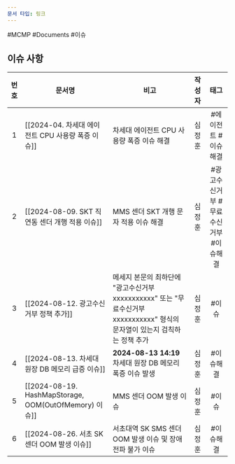```yaml
---
문서 타입: 링크
---
```

#MCMP #Documents #이슈 


## 이슈 사항

| **번호** | <center>**문서명**<center>                             | <center>**비고**</center>                                                           | 작성자 |        **태그**         |
| :----: | --------------------------------------------------- | --------------------------------------------------------------------------------- | :-: | :-------------------: |
|   1    | [[2024-04. 차세대 에이전트 CPU 사용량 폭증 이슈]]                 | 차세대 에이전트 CPU 사용량 폭증 이슈 해결                                                         | 심정훈 |      #에이전트 #이슈해결      |
|   2    | [[2024-08-09. SKT 직연동 센더 개행 적용 이슈]]                 | MMS 센더 SKT 개행 문자 적용 이슈 해결                                                         | 심정훈 | #광고수신거부 #무료수신거부 #이슈해결 |
|   3    | [[2024-08-12. 광고수신거부 정책 추가]]                        | 메세지 본문의 최하단에 "광고수신거부 xxxxxxxxxxx" 또는 "무료수신거부 xxxxxxxxxxx" 형식의 문자열이 있는지 검칙하는 정책 추가 | 심정훈 |          #이슈          |
|   4    | [[2024-08-13. 차세대 원장 DB 메모리 급증 이슈]]                 | **2024-08-13 14:19** 차세대 원장 DB 메모리 폭증 이슈 발생                                       | 심정훈 |         #이슈해결         |
|   5    | [[2024-08-19. HashMapStorage, OOM(OutOfMemory) 이슈]] | MMS 센더 OOM 발생 이슈                                                                  | 심정훈 |         #이슈           |
|   6    | [[2024-08-26. 서초 SK 센더 OOM 발생 이슈]]                  | 서초대역 SK SMS 센더 OOM 발생 이슈 및 장애 전파 불가 이슈                                            | 심정훈 |         #이슈해결         |

